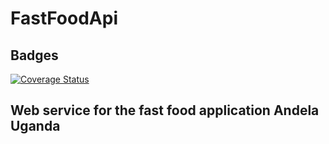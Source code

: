 # FastFoodApi
## Badges
[![Coverage Status](https://coveralls.io/repos/github/Gfreedoms/FastFoodApi/badge.svg?branch=master)](https://coveralls.io/github/Gfreedoms/FastFoodApi?branch=master)

## Web service for the fast food application Andela Uganda
